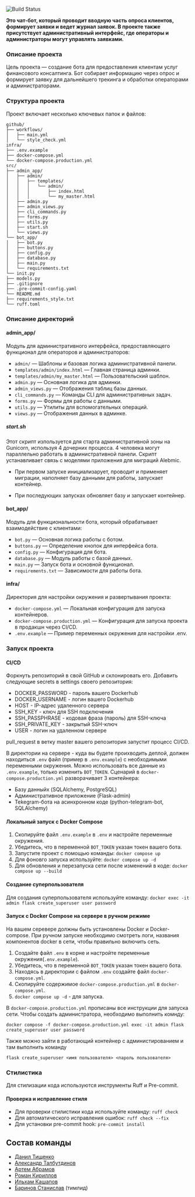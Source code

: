 ![Build Status](https://github.com/Studio-Yandex-Practicum/Turutin_bot_team_2/actions/workflows/main.yml/badge.svg?branch=master)

**Это чат-бот, который проводит вводную часть опроса клиентов, формирует заявки и ведет журнал заявок. В проекте также присутствует административный интерфейс, где операторы и администраторы могут управлять заявками.**

### Описание проекта

Цель проекта — создание бота для предоставления клиентам услуг финансового консалтинга. Бот собирает информацию через опрос и формирует заявку для дальнейшего трекинга и обработки операторами и администраторами.

### Структура проекта

Проект включает несколько ключевых папок и файлов:

```
github/
├── workflows/
│   ├── main.yml
│   └── style_check.yml
infra/
├── .env.example
├── docker-compose.yml
└── docker-compose.production.yml
src/
├── admin_app/
│   ├── admin/
│   │   ├── templates/
│   │   │   └── admin/
│   │   │       ├── index.html
│   │   │       └── my_master.html
│   ├── admin.py
│   ├── admin_views.py
│   ├── cli_commands.py
│   ├── forms.py
│   ├── utils.py
│   ├── start.sh
│   └── views.py
└── bot_app/
│   ├── bot.py
│   ├── buttons.py
│   ├── config.py
│   ├── database.py
│   ├── main.py
│   └── requirements.txt
└── init.py
├── models.py
├── .gitignore
├── .pre-commit-config.yaml
└── README.md
├── requirements_style.txt
└── ruff.toml
```

### Описание директорий

#### admin_app/

Модуль для административного интерфейса, предоставляющего функционал для операторов и администраторов:

* `admin/` — Шаблоны и базовая логика административной панели.
* `templates/admin/index.html` — Главная страница админки.
* `templates/admin/my_master.html` — Пользовательский шаблон.
* `admin.py` — Основная логика для админки.
* `admin_views.py` — Отображения таблиц базы данных.
* `cli_commands.py` — Команды CLI для административных задач.
* `forms.py` — Формы для работы с данными.
* `utils.py` — Утилиты для вспомогательных операций.
* `views.py` — Отображения данных в админке.

##### start.sh
Этот скрипт изпользуется для старта административной зоны на Gunicorn,
используя 4 дочерних процесса. 4 человека могут параллельно работать в административной панели.
Скрипт устанавливает связь с моделями приложения для миграций Alebmic.

* При первом запуске инициализарует, проводит и применяет миграции, наполняет базу данными для работы, запускает контейнер.

* При последующих запусках обновляет базу и запускает контейнер.

#### bot_app/

Модуль для функциональности бота, который обрабатывает взаимодействие с клиентами:

* `bot.py` — Основная логика работы с ботом.
* `buttons.py` — Определение кнопок для интерфейса бота.
* `config.py` — Конфигурация для бота.
* `database.py` — Модуль работы с базой данных.
* `main.py` — Запуск бота и основной функционал.
* `requirements.txt` — Зависимости для работы бота.

#### infra/

Директория для настройки окружения и развертывания проекта:

* `docker-compose.yml` — Локальная конфигурация для запуска контейнеров.
* `docker-compose.production.yml` — Конфигурация для запуска проекта в продакшн через CI/CD.
* `.env.example` — Пример переменных окружения для настройки .env.

### Запуск проекта

#### CI/CD
Форкнуть репозиторий в свой GitHub и склонировать его.
Добавить следующие secrets в settings своего репозитория:
 - DOCKER_PASSWORD - пароль вашего Dockerhub
 - DOCKER_USERNAME - логин вашего Dockerhub
 - HOST - IP-адрес удаленного сервера
 - SSH_KEY - ключ для SSH подключения
 - SSH_PASSPHRASE - кодовая фраза (пароль) для SSH-ключа
 - SSH_PRIVATE_KEY - закрытый SSH-ключ
 - USER - логин на удаленном сервере

pull_request в ветку master вашего репозитория запустит процесс CI/CD.

В директории на сервере - куда вы будете проихводить деплой, должен находиться `.env` файл (пример в `.env.example`) с необходимыми переменными окружения.
Можно использовать все данные из `.env.example`, только изменить `BOT_TOKEN`.
Сценарий в `docker-compose.production.yml` разворачивает 3 контейнера:

 - Базу данныйх (SQLAlchemy, PostgreSQL)
 - Административное приложение (Flask-admin)
 - Tekegram-бота на асинхронном коде (python-telegram-bot, SQLAlchemy)

#### Локальный запуск с Docker Compose

1. Скопируйте файл `.env.example` в `.env` и настройте переменные окружения.
2. Убедитесь, что в переменной `BOT_TOKEN` указан токен вашего бота.
3. Запустите проект с помощью команды: `docker compose up`
4. Для фоновго запуска используйте: `docker compose up -d`
5. Для обновления и перезапуска сети после изменений в коде: `docker compose up --build`

#### Создание суперпользователя

Для создания суперпользователя используйте команду: `docker exec -it admin flask create_superuser user password`

#### Запуск с Docker Compose на сервере в ручном режиме

На вашем серевере должны быть установлены Docker и Docker-compose.
При ручном запуске необходимо смотреть логи, названия компонентов docker в сети, чтобы правильно включить сеть.

1. Создайте файл `.env` в корне и настройте переменные окружения(`.env.example`).
2. Убедитесь, что в переменной `BOT_TOKEN` указан токен вашего бота.
3. Находясь в директории с файлом `.env` создайте файл `docker-compose.yml`.
4. Скопируйте содержимое `docker-compose.production.yml` в `docker-compose.yml`.
5. `docker compose up -d` - для запуска.

В `docker-compose.production.yml` прописаны все инструкции для запуска сети.
Чтобы создать администратора, необходимо выполнить комнду:
```shell
docker compose -f docker-compose.production.yml exec -it admin flask create_superuser user password
```
Также можно зайти в работающий контейнер с администированием и там выполнить команду
```shell
flask create_superuser <имя пользователя> <пароль пользователя>
```

### Стилистика

Для стилизации кода используются инструменты Ruff и Pre-commit.

#### Проверка и исправление стиля

* Для проверки стилистики кода используйте команду: `ruff check`
* Для автоматического исправления ошибок: `ruff check --fix`
* Для установки pre-commit hook: `pre-commit install`

## Состав команды
* [Данил Тищенко](https://github.com/tttriggered)
* [Александр Талбутдинов](https://github.com/Aleksandr-Talbutdinov)
* [Артем Абрамов](https://github.com/the-world-at-large)
* [Роман Кириллов](https://github.com/RoMario-aii)
* [Ильхам Кашапов](https://github.com/Ilx-k)
* [Баринов Станислав](https://github.com/hixwizard) (тимлид)
